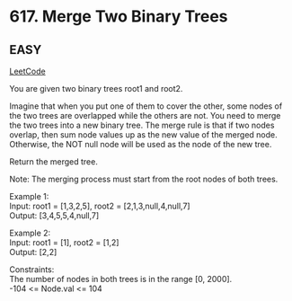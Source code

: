 # 617. Merge Two Binary Trees

## EASY

[LeetCode](https://leetcode.cn/problems/merge-two-binary-trees/)

You are given two binary trees root1 and root2.

Imagine that when you put one of them to cover the other, some nodes of the two trees are overlapped while the others are not. You need to merge the two trees into a new binary tree. The merge rule is that if two nodes overlap, then sum node values up as the new value of the merged node. Otherwise, the NOT null node will be used as the node of the new tree.

Return the merged tree.

Note: The merging process must start from the root nodes of both trees.

 
Example 1:\
Input: root1 = [1,3,2,5], root2 = [2,1,3,null,4,null,7]\
Output: [3,4,5,5,4,null,7]

Example 2:\
Input: root1 = [1], root2 = [1,2]\
Output: [2,2]
 

Constraints:\
The number of nodes in both trees is in the range [0, 2000].\
-104 <= Node.val <= 104
